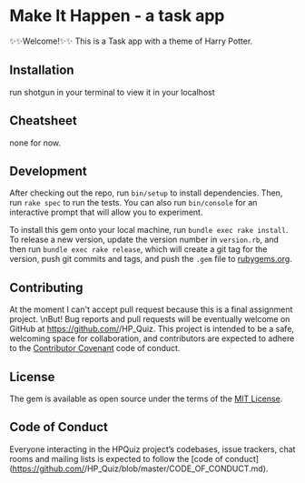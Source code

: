 # Make It Happen - a task app

✨✨Welcome!✨✨
This is a Task app with a theme of Harry Potter.


## Installation

run shotgun in your terminal to view it in your localhost 
## Cheatsheet

none for now.

## Development

After checking out the repo, run `bin/setup` to install dependencies. Then, run `rake spec` to run the tests. You can also run `bin/console` for an interactive prompt that will allow you to experiment.

To install this gem onto your local machine, run `bundle exec rake install`. To release a new version, update the version number in `version.rb`, and then run `bundle exec rake release`, which will create a git tag for the version, push git commits and tags, and push the `.gem` file to [rubygems.org](https://rubygems.org).

## Contributing
At the moment I can't accept pull request because this is a final assignment project.
\nBut!
Bug reports and pull requests will be eventually welcome on GitHub at https://github.com/<github username>/HP_Quiz. This project is intended to be a safe, welcoming space for collaboration, and contributors are expected to adhere to the [Contributor Covenant](http://contributor-covenant.org) code of conduct.

## License

The gem is available as open source under the terms of the [MIT License](https://opensource.org/licenses/MIT).

## Code of Conduct

Everyone interacting in the HPQuiz project’s codebases, issue trackers, chat rooms and mailing lists is expected to follow the [code of conduct](https://github.com/<github username>/HP_Quiz/blob/master/CODE_OF_CONDUCT.md).
